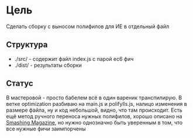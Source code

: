 # Цель

Сделать сборку с выносом полифилов для ИЕ в отдельный файл

## Структура
- ./src/ - содержит файл index.js с парой ес6 фич
- ./dist/ - результаты сборки

## Статус

В мастеровой - просто бабелем всё в один вареник транспилирую. В ветке optimization разбиваю на main.js и polifylls.js, налицо изменения в размере файла, ну и код небольшой, видно, что там происходит. Есть ещё метод ручного переноса нужных полифилов, хорошо описано на [Smashing Magazine](https://www.smashingmagazine.com/2018/10/smart-bundling-legacy-code-browsers/#2-es6-transpiling-and-polyfilling), но нужно однозначно быть уверенным в том, что все нужные фичи заимпорчены

